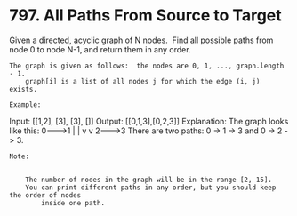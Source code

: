 # 797. All Paths From Source to Target

Given a directed, acyclic graph of N nodes.  Find all possible paths from
        node 0 to node N-1, and return them in any order.

    The graph is given as follows:  the nodes are 0, 1, ..., graph.length - 1. 
        graph[i] is a list of all nodes j for which the edge (i, j) exists.

    Example:
Input: [[1,2], [3], [3], []]
Output: [[0,1,3],[0,2,3]]
Explanation: The graph looks like this:
0--->1
|    |
v    v
2--->3
There are two paths: 0 -> 1 -> 3 and 0 -> 2 -> 3.

    Note:

    
        The number of nodes in the graph will be in the range [2, 15].
        You can print different paths in any order, but you should keep the order of nodes
            inside one path.